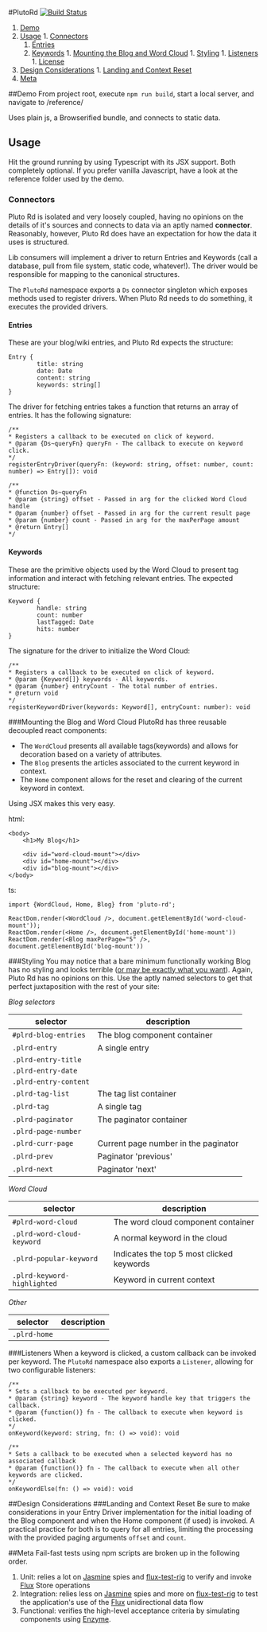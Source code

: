 #PlutoRd
[![Build Status](https://api.travis-ci.org/cantide5ga/pluto-rd.svg?branch=master)](https://travis-ci.org/cantide5ga/pluto-rd)

  1. [Demo](#demo)
  1. [Usage](#usage)
    1. [Connectors](#connectors)
        1. [Entries](#entries)
        1. [Keywords](#keywords)
    1. [Mounting the Blog and Word Cloud](#mounting-the-blog-and-word-cloud)
    1. [Styling](#styling)
    1. [Listeners](#listeners)
    1. [License](#license)
  1. [Design Considerations](#design-considerations)
    1. [Landing and Context Reset](#landing-and-context-reset)
  1. [Meta](#meta)  
  
##Demo
From project root, execute `npm run build`, start a local server, and navigate to /reference/

Uses plain js, a Browserified bundle, and connects to static data.

## Usage
Hit the ground running by using Typescript with its JSX support.  Both completely optional.  If you prefer vanilla Javascript, have a look at the reference folder used by the demo.  

### Connectors
Pluto Rd is isolated and very loosely coupled, having no opinions on the details of it's sources and connects to data via an aptly named **connector**.  Reasonably, however, Pluto Rd does have an expectation for how the data it uses is structured.

Lib consumers will implement a driver to return Entries and Keywords (call a database, pull from file system, static code, whatever!).  The driver would be responsible for mapping to the canonical structures.

The `PlutoRd` namespace exports a `Ds` connector singleton which exposes methods used to register drivers.  When Pluto Rd needs to do something, it executes the provided drivers.  
#### Entries
These are your blog/wiki entries, and Pluto Rd expects the structure:
```
Entry {
        title: string
        date: Date
        content: string
        keywords: string[]
}
```
The driver for fetching entries takes a function that returns an array of entries.  It has the following signature:
```
/**
* Registers a callback to be executed on click of keyword.
* @param {Ds~queryFn} queryFn - The callback to execute on keyword click. 
*/
registerEntryDriver(queryFn: (keyword: string, offset: number, count: number) => Entry[]): void

/**
* @function Ds~queryFn
* @param {string} offset - Passed in arg for the clicked Word Cloud handle 
* @param {number} offset - Passed in arg for the current result page
* @param {number} count - Passed in arg for the maxPerPage amount
* @return Entry[]
*/
```
#### Keywords
These are the primitive objects used by the Word Cloud to present tag information and interact with fetching relevant entries.  The expected structure:
```
Keyword {
        handle: string
        count: number
        lastTagged: Date
        hits: number
}
```
The signature for the driver to initialize the Word Cloud:
```
/**
* Registers a callback to be executed on click of keyword.
* @param {Keyword[]} keywords - All keywords.
* @param {number} entryCount - The total number of entries.
* @return void 
*/
registerKeywordDriver(keywords: Keyword[], entryCount: number): void
```
###Mounting the Blog and Word Cloud
PlutoRd has three reusable decoupled react components:
* The `WordCloud` presents all available tags(keywords) and allows for decoration based on a variety of attributes.
* The `Blog` presents the articles associated to the current keyword in context.
* The `Home` component allows for the reset and clearing of the current keyword in context.

Using JSX makes this very easy.

html:
```
<body>
	<h1>My Blog</h1>

	<div id="word-cloud-mount"></div>
	<div id="home-mount"></div>
	<div id="blog-mount"></div>
</body>
```

ts:
```
import {WordCloud, Home, Blog} from 'pluto-rd';

ReactDom.render(<WordCloud />, document.getElementById('word-cloud-mount'));
ReactDom.render(<Home />, document.getElementById('home-mount'))
ReactDom.render(<Blog maxPerPage="5" />, document.getElementById('blog-mount'))
```

###Styling
You may notice that a bare minimum functionally working Blog has no styling and looks terrible ([or may be exactly what you want](http://motherfuckingwebsite.com/)).  Again, Pluto Rd has no opinions on this.  Use the aptly named selectors to get that perfect juxtaposition with the rest of your site:

*Blog selectors*

selector | description
--- | ---
`#plrd-blog-entries` | The blog component container
`.plrd-entry` | A single entry
`.plrd-entry-title` | | 
`.plrd-entry-date` | | 
`.plrd-entry-content` | | 
`.plrd-tag-list` | The tag list container
`.plrd-tag` | A single tag
`.plrd-paginator` | The paginator container
`.plrd-page-number` | |
`.plrd-curr-page` | Current page number in the paginator
`.plrd-prev` | Paginator 'previous'
`.plrd-next` | Paginator 'next'


*Word Cloud*

selector | description
--- | ---
`#plrd-word-cloud` | The word cloud component container
`.plrd-word-cloud-keyword` | A normal keyword in the cloud
`.plrd-popular-keyword` | Indicates the top 5 most clicked keywords
`.plrd-keyword-highlighted` | Keyword in current context


*Other*

selector | description
---|---
`.plrd-home`|

###Listeners
When a keyword is clicked, a custom callback can be invoked per keyword.  The `PlutoRd` namespace also exports a `Listener`, allowing for two configurable listeners:
```
/**
* Sets a callback to be executed per keyword.
* @param {string} keyword - The keyword handle key that triggers the callback.
* @param {function()} fn - The callback to execute when keyword is clicked. 
*/
onKeyword(keyword: string, fn: () => void): void

/**
* Sets a callback to be executed when a selected keyword has no associated callback
* @param {function()} fn - The callback to execute when all other keywords are clicked. 
*/
onKeywordElse(fn: () => void): void
```

##Design Considerations
###Landing and Context Reset
Be sure to make considerations in your Entry Driver implementation for the initial loading of the Blog component and when the Home component (if used) is invoked.  A practical practice for both is to query for all entries, limiting the processing with the provided paging arguments `offset` and `count`.

##Meta
Fail-fast tests using npm scripts are broken up in the following order.
1. Unit: relies a lot on [Jasmine](http://jasmine.github.io/) spies and [flux-test-rig](https://www.npmjs.com/package/flux-test-rig) to verify and invoke [Flux](https://facebook.github.io/flux/) Store operations
2. Integration: relies less on [Jasmine](http://jasmine.github.io/) spies and more on [flux-test-rig](https://www.npmjs.com/package/flux-test-rig) to test the application's use of the [Flux](https://facebook.github.io/flux/) unidirectional data flow
3. Functional: verifies the high-level acceptance criteria by simulating components using [Enzyme](http://airbnb.io/enzyme/). 